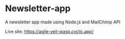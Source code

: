 # Newsletter-app
A newsletter app made using Node.js and MailChimp API

Live site: https://agile-veil-wasp.cyclic.app/

